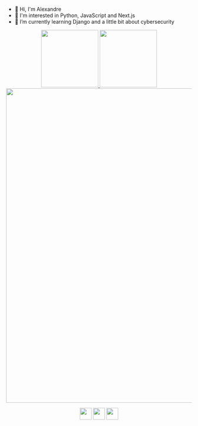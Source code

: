 - 👋 Hi, I'm Alexandre
- 👀 I'm interested in Python, JavaScript and Next.js
- 🌱 I’m currently learning Django and a little bit about cybersecurity


<!-- User Stats/ Commit Snake -->  
  <div align="center" >
    <a href="https://github.com/Zander404">
    <img height="155rem" src="https://github-readme-stats.vercel.app/api?username=Zander404&hide=contribs,prs&show_icons=true&layout=compact&theme=monokai&hide_border=true&count_private=true&include_all_commits=true"/>
    <img height="155rem" src="https://github-readme-stats.vercel.app/api/top-langs/?username=Zander404&layout=compact&langs_count=10&theme=monokai&hide_border=true"/>
    <img width=850  src=https://github.com/Zander404/Zander404/blob/output/github-contribution-grid-snake.svg/>
  </div>


<p align="center"> <a href="https://www.github.com/Zander404" target="_blank" rel="noreferrer"><img src="https://raw.githubusercontent.com/danielcranney/readme-generator/main/public/icons/socials/github.svg" width="32" height="32" /></a> <a href="http://www.instagram.com/xandy_tradicional" target="_blank" rel="noreferrer"><img src="https://raw.githubusercontent.com/danielcranney/readme-generator/main/public/icons/socials/instagram.svg" width="32" height="32" /></a> <a href="https://www.linkedin.com/in/alexandre-arthur-30" target="_blank" rel="noreferrer"><img src="https://raw.githubusercontent.com/danielcranney/readme-generator/main/public/icons/socials/linkedin.svg" width="32" height="32" /></a> 
